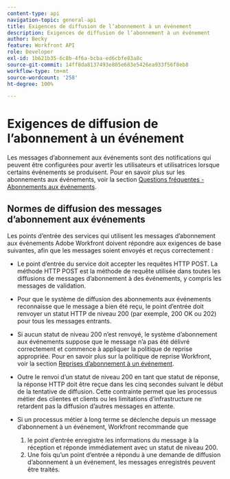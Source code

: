 ```yaml
---
content-type: api
navigation-topic: general-api
title: Exigences de diffusion de l’abonnement à un événement
description: Exigences de diffusion de l’abonnement à un événement
author: Becky
feature: Workfront API
role: Developer
exl-id: 1b621b35-6c8b-4f6a-bcba-ed6cbfe83a8c
source-git-commit: 14ff8da8137493e805e683e5426ea933f56f8eb8
workflow-type: tm+mt
source-wordcount: '258'
ht-degree: 100%

---
```



# Exigences de diffusion de l’abonnement à un événement

Les messages d’abonnement aux événements sont des notifications qui peuvent être configurées pour avertir les utilisateurs et utilisatrices lorsque certains événements se produisent. Pour en savoir plus sur les abonnements aux événements, voir la section [Questions fréquentes - Abonnements aux événements](../../wf-api/general/event-subs-faq.md).

## Normes de diffusion des messages d’abonnement aux événements

Les points d’entrée des services qui utilisent les messages d’abonnement aux événements Adobe Workfront doivent répondre aux exigences de base suivantes, afin que les messages soient envoyés et reçus correctement :

* Le point d’entrée du service doit accepter les requêtes HTTP POST. La méthode HTTP POST est la méthode de requête utilisée dans toutes les diffusions de messages d’abonnement à des événements, y compris les messages de validation.

* Pour que le système de diffusion des abonnements aux événements reconnaisse que le message a bien été reçu, le point d’entrée doit renvoyer un statut HTTP de niveau 200 (par exemple, 200 OK ou 202) pour tous les messages entrants.

* Si aucun statut de niveau 200 n’est renvoyé, le système d’abonnement aux événements suppose que le message n’a pas été délivré correctement et commence à appliquer la politique de reprise appropriée. Pour en savoir plus sur la politique de reprise Workfront, voir la section [Reprises d’abonnement à un événement](../../wf-api/api/event-sub-retries.md).

* Outre le renvoi d’un statut de niveau 200 en tant que statut de réponse, la réponse HTTP doit être reçue dans les cinq secondes suivant le début de la tentative de diffusion. Cette contrainte permet que les processus métier des clientes et clients ou les limitations d’infrastructure ne retardent pas la diffusion d’autres messages en attente.

* Si un processus métier à long terme se déclenche depuis un message d’abonnement à un événement, Workfront recommande que

   1. le point d’entrée enregistre les informations du message à la réception et réponde immédiatement avec un statut de niveau 200.
   1. Une fois qu’un point d’entrée a répondu à une demande de diffusion d’abonnement à un événement, les messages enregistrés peuvent être traités.
